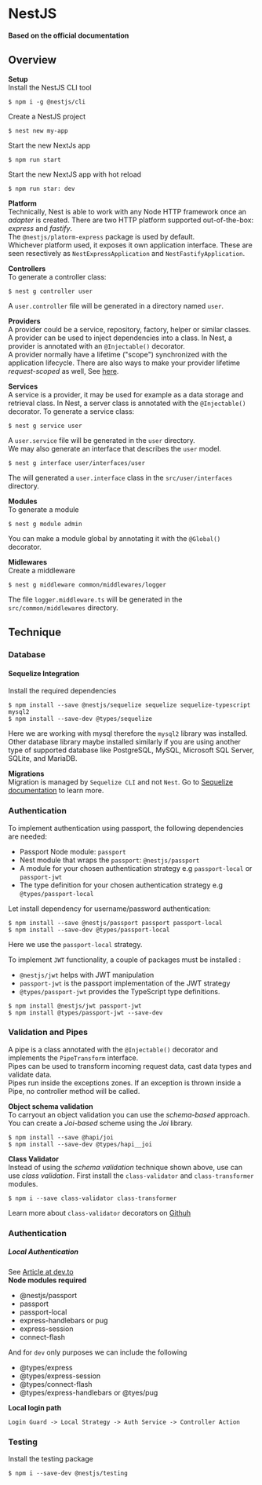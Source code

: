 # NestJS
__Based on the official documentation__  

## Overview
__Setup__  
Install the NestJS CLI tool  
```
$ npm i -g @nestjs/cli
```  

Create a NestJS project  
```
$ nest new my-app
```  

Start the new NextJs app  
```
$ npm run start
```  

Start the new NextJS app with hot reload  
```
$ npm run star: dev
```  

__Platform__    
Technically, Nest is able to work with any Node HTTP framework once an _adapter_ is created. There are two HTTP platform supported out-of-the-box: _express_ and _fastify_.  
The `@nestjs/platorm-express` package is used by default.   
Whichever platform used, it exposes it own application interface.  These are seen resectively as `NestExpressApplication` and `NestFastifyApplication`.  

__Controllers__  
To generate a controller class:   
```
$ nest g controller user
```  
A `user.controller` file will be generated in a directory named `user`.  

__Providers__   
A provider could be a service, repository, factory, helper or similar classes. A provider can be used to inject dependencies into a class. In Nest, a provider is annotated with an `@Injectable()` decorator.  
A provider normally have a lifetime ("scope") synchronized with the application lifecycle. There are also ways to make your provider lifetime _request-scoped_ as well, See [here](https://docs.nestjs.com/fundamentals/injection-scopes).

__Services__  
A service is a provider, it may be used for example as a data storage and retrieval class. In Nest, a server class is annotated with the `@Injectable()` decorator.
To generate a service class:
```
$ nest g service user
```  
A  `user.service` file will be generated in the `user` directory.  
We may also generate an interface that describes the `user` model.
```
$ nest g interface user/interfaces/user
```
The will generated a `user.interface` class in the `src/user/interfaces` directory.  

__Modules__  
To generate a module   
```
$ nest g module admin
```  
You can make a module global by annotating it with the `@Global()` decorator.   

__Midlewares__  
Create a middleware  
```
$ nest g middleware common/middlewares/logger
```
The file `logger.middleware.ts` will be generated in the `src/common/middlewares` directory.

## Technique
### Database  
#### Sequelize Integration  
Install the required dependencies  
```
$ npm install --save @nestjs/sequelize sequelize sequelize-typescript mysql2
$ npm install --save-dev @types/sequelize
```
Here we are working with mysql therefore the `mysql2` library was installed. Other database library maybe installed similarly if you are using another type of supported database like PostgreSQL, MySQL, Microsoft SQL Server, SQLite, and MariaDB.  

__Migrations__  
Migration is managed by `Sequelize CLI` and not `Nest`. Go to [Sequelize documentation](https://sequelize.org/v5/manual/migrations.html#the-cli) to learn more.  

### Authentication
To implement authentication using passport, the following dependencies are needed:
* Passport Node module: `passport`
* Nest module that wraps the  `passport`: `@nestjs/passport`
* A module for your chosen authentication strategy e.g `passport-local` or `passport-jwt`
* The type definition for your chosen authentication strategy e.g `@types/passport-local`

Let install dependency for username/password authentication:
```
$ npm install --save @nestjs/passport passport passport-local
$ npm install --save-dev @types/passport-local
```  
Here we use the `passport-local` strategy.   

To implement `JWT` functionality, a couple of packages must be installed :
* `@nestjs/jwt` helps with JWT manipulation  
* `passport-jwt` is the passport implementation of the JWT strategy  
* `@types/passport-jwt` provides the TypeScript type definitions.  
```
$ npm install @nestjs/jwt passport-jwt
$ npm install @types/passport-jwt --save-dev   
```  

### Validation and Pipes  
A pipe is a class annotated with the `@Injectable()` decorator and implements the `PipeTransform` interface.  
Pipes can be used to transform incoming request data, cast data types and validate data.  
Pipes run inside the exceptions zones. If an exception is thrown inside a Pipe, no controller method will be called.  

__Object schema validation__  
To carryout an object validation you can use the _schema-based_ approach. You can create a _Joi-based_ scheme using the _Joi_ library.  
```
$ npm install --save @hapi/joi
$ npm install --save-dev @types/hapi__joi  
```

__Class Validator__  
Instead of using the _schema validation_ technique shown above, use can use _class validation_. First install the `class-validator` and `class-transformer` modules.  
```
$ npm i --save class-validator class-transformer
```
Learn more about `class-validator` decorators on [Githuh](https://github.com/typestack/class-validator#usage)


### Authentication  
##### Local Authentication
See [Article at dev.to](https://dev.to/nestjs/authentication-and-sessions-for-mvc-apps-with-nestjs-55a4)  
__Node modules required__    
* @nestjs/passport
* passport  
* passport-local  
* express-handlebars or pug
* express-session  
* connect-flash  

And for `dev` only purposes we can include the following
* @types/express  
* @types/express-session  
* @types/connect-flash  
* @types/express-handlebars or @tyes/pug   

__Local login path__    
```
Login Guard -> Local Strategy -> Auth Service -> Controller Action
```

### Testing
Install the testing package
```
$ npm i --save-dev @nestjs/testing
```
